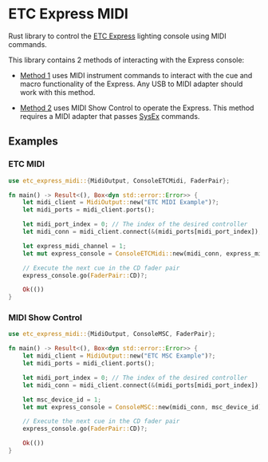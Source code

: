 # ETC Express MIDI

Rust library to control the [ETC Express](https://www.etcconnect.com/Products/Legacy/Console/Others/Express/Support-Articles.aspx) lighting console using MIDI commands.

This library contains 2 methods of interacting with the Express console:
- [Method 1](ConsoleETCMidi) uses MIDI instrument commands to interact with the cue and macro functionality
  of the Express.
  Any USB to MIDI adapter should work with this method.

- [Method 2](ConsoleMSC) uses MIDI Show Control to operate the Express.
  This method requires a MIDI adapter that passes [SysEx](https://en.wikipedia.org/wiki/MIDI#System_Exclusive_messages) commands.

## Examples

### ETC MIDI

```rust
use etc_express_midi::{MidiOutput, ConsoleETCMidi, FaderPair};

fn main() -> Result<(), Box<dyn std::error::Error>> {
    let midi_client = MidiOutput::new("ETC MIDI Example")?;
    let midi_ports = midi_client.ports();

    let midi_port_index = 0; // The index of the desired controller
    let midi_conn = midi_client.connect(&(midi_ports[midi_port_index]), "Example Output")?;

    let express_midi_channel = 1;
    let mut express_console = ConsoleETCMidi::new(midi_conn, express_midi_channel);

    // Execute the next cue in the CD fader pair
    express_console.go(FaderPair::CD)?;

    Ok(())
}
```

### MIDI Show Control

```rust
use etc_express_midi::{MidiOutput, ConsoleMSC, FaderPair};

fn main() -> Result<(), Box<dyn std::error::Error>> {
    let midi_client = MidiOutput::new("ETC MSC Example")?;
    let midi_ports = midi_client.ports();

    let midi_port_index = 0; // The index of the desired controller
    let midi_conn = midi_client.connect(&(midi_ports[midi_port_index]), "Example Output")?;

    let msc_device_id = 1;
    let mut express_console = ConsoleMSC::new(midi_conn, msc_device_id);

    // Execute the next cue in the CD fader pair
    express_console.go(FaderPair::CD)?;

    Ok(())
}
```
